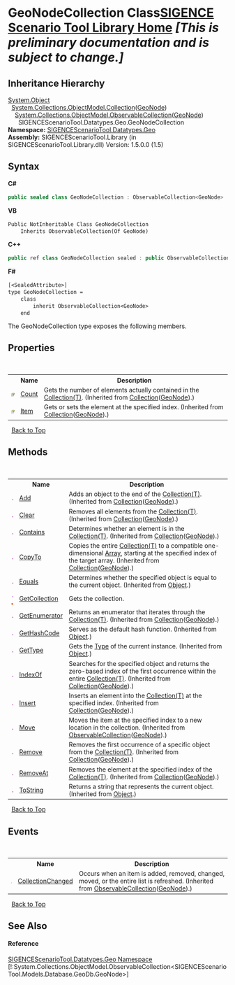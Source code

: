 # GeoNodeCollection Class<a href="https://github.com/ObiWanLansi/SIGENCE-Scenario-Tool">SIGENCE Scenario Tool Library Home</a> _**\[This is preliminary documentation and is subject to change.\]**_




## Inheritance Hierarchy
<a href="http://msdn2.microsoft.com/en-us/library/e5kfa45b" target="_blank">System.Object</a><br />&nbsp;&nbsp;<a href="http://msdn2.microsoft.com/en-us/library/ms132397" target="_blank">System.Collections.ObjectModel.Collection</a>(<a href="cd1ae6eb-a615-2da7-6111-381600560c04.md">GeoNode</a>)<br />&nbsp;&nbsp;&nbsp;&nbsp;<a href="http://msdn2.microsoft.com/en-us/library/ms668604" target="_blank">System.Collections.ObjectModel.ObservableCollection</a>(<a href="cd1ae6eb-a615-2da7-6111-381600560c04.md">GeoNode</a>)<br />&nbsp;&nbsp;&nbsp;&nbsp;&nbsp;&nbsp;SIGENCEScenarioTool.Datatypes.Geo.GeoNodeCollection<br />
**Namespace:**&nbsp;<a href="22f4598b-4676-3d28-691e-d0e1597755ea.md">SIGENCEScenarioTool.Datatypes.Geo</a><br />**Assembly:**&nbsp;SIGENCEScenarioTool.Library (in SIGENCEScenarioTool.Library.dll) Version: 1.5.0.0 (1.5)

## Syntax

**C#**<br />
``` C#
public sealed class GeoNodeCollection : ObservableCollection<GeoNode>
```

**VB**<br />
``` VB
Public NotInheritable Class GeoNodeCollection
	Inherits ObservableCollection(Of GeoNode)
```

**C++**<br />
``` C++
public ref class GeoNodeCollection sealed : public ObservableCollection<GeoNode^>
```

**F#**<br />
``` F#
[<SealedAttribute>]
type GeoNodeCollection =  
    class
        inherit ObservableCollection<GeoNode>
    end
```

The GeoNodeCollection type exposes the following members.


## Properties
&nbsp;<table><tr><th></th><th>Name</th><th>Description</th></tr><tr><td>![Public property](media/pubproperty.gif "Public property")</td><td><a href="http://msdn2.microsoft.com/en-us/library/ms132433" target="_blank">Count</a></td><td>
Gets the number of elements actually contained in the <a href="http://msdn2.microsoft.com/en-us/library/ms132397" target="_blank">Collection(T)</a>.
 (Inherited from <a href="http://msdn2.microsoft.com/en-us/library/ms132397" target="_blank">Collection</a>(<a href="cd1ae6eb-a615-2da7-6111-381600560c04.md">GeoNode</a>).)</td></tr><tr><td>![Public property](media/pubproperty.gif "Public property")</td><td><a href="http://msdn2.microsoft.com/en-us/library/ms132434" target="_blank">Item</a></td><td>
Gets or sets the element at the specified index.
 (Inherited from <a href="http://msdn2.microsoft.com/en-us/library/ms132397" target="_blank">Collection</a>(<a href="cd1ae6eb-a615-2da7-6111-381600560c04.md">GeoNode</a>).)</td></tr></table>&nbsp;
<a href="#geonodecollection-class">Back to Top</a>

## Methods
&nbsp;<table><tr><th></th><th>Name</th><th>Description</th></tr><tr><td>![Public method](media/pubmethod.gif "Public method")</td><td><a href="http://msdn2.microsoft.com/en-us/library/ms132404" target="_blank">Add</a></td><td>
Adds an object to the end of the <a href="http://msdn2.microsoft.com/en-us/library/ms132397" target="_blank">Collection(T)</a>.
 (Inherited from <a href="http://msdn2.microsoft.com/en-us/library/ms132397" target="_blank">Collection</a>(<a href="cd1ae6eb-a615-2da7-6111-381600560c04.md">GeoNode</a>).)</td></tr><tr><td>![Public method](media/pubmethod.gif "Public method")</td><td><a href="http://msdn2.microsoft.com/en-us/library/ms132405" target="_blank">Clear</a></td><td>
Removes all elements from the <a href="http://msdn2.microsoft.com/en-us/library/ms132397" target="_blank">Collection(T)</a>.
 (Inherited from <a href="http://msdn2.microsoft.com/en-us/library/ms132397" target="_blank">Collection</a>(<a href="cd1ae6eb-a615-2da7-6111-381600560c04.md">GeoNode</a>).)</td></tr><tr><td>![Public method](media/pubmethod.gif "Public method")</td><td><a href="http://msdn2.microsoft.com/en-us/library/ms132407" target="_blank">Contains</a></td><td>
Determines whether an element is in the <a href="http://msdn2.microsoft.com/en-us/library/ms132397" target="_blank">Collection(T)</a>.
 (Inherited from <a href="http://msdn2.microsoft.com/en-us/library/ms132397" target="_blank">Collection</a>(<a href="cd1ae6eb-a615-2da7-6111-381600560c04.md">GeoNode</a>).)</td></tr><tr><td>![Public method](media/pubmethod.gif "Public method")</td><td><a href="http://msdn2.microsoft.com/en-us/library/ms132408" target="_blank">CopyTo</a></td><td>
Copies the entire <a href="http://msdn2.microsoft.com/en-us/library/ms132397" target="_blank">Collection(T)</a> to a compatible one-dimensional <a href="http://msdn2.microsoft.com/en-us/library/czz5hkty" target="_blank">Array</a>, starting at the specified index of the target array.
 (Inherited from <a href="http://msdn2.microsoft.com/en-us/library/ms132397" target="_blank">Collection</a>(<a href="cd1ae6eb-a615-2da7-6111-381600560c04.md">GeoNode</a>).)</td></tr><tr><td>![Public method](media/pubmethod.gif "Public method")</td><td><a href="http://msdn2.microsoft.com/en-us/library/bsc2ak47" target="_blank">Equals</a></td><td>
Determines whether the specified object is equal to the current object.
 (Inherited from <a href="http://msdn2.microsoft.com/en-us/library/e5kfa45b" target="_blank">Object</a>.)</td></tr><tr><td>![Public method](media/pubmethod.gif "Public method")![Static member](media/static.gif "Static member")</td><td><a href="2cf3d14c-3972-b952-904c-3936b41d2020.md">GetCollection</a></td><td>
Gets the collection.</td></tr><tr><td>![Public method](media/pubmethod.gif "Public method")</td><td><a href="http://msdn2.microsoft.com/en-us/library/ms132409" target="_blank">GetEnumerator</a></td><td>
Returns an enumerator that iterates through the <a href="http://msdn2.microsoft.com/en-us/library/ms132397" target="_blank">Collection(T)</a>.
 (Inherited from <a href="http://msdn2.microsoft.com/en-us/library/ms132397" target="_blank">Collection</a>(<a href="cd1ae6eb-a615-2da7-6111-381600560c04.md">GeoNode</a>).)</td></tr><tr><td>![Public method](media/pubmethod.gif "Public method")</td><td><a href="http://msdn2.microsoft.com/en-us/library/zdee4b3y" target="_blank">GetHashCode</a></td><td>
Serves as the default hash function.
 (Inherited from <a href="http://msdn2.microsoft.com/en-us/library/e5kfa45b" target="_blank">Object</a>.)</td></tr><tr><td>![Public method](media/pubmethod.gif "Public method")</td><td><a href="http://msdn2.microsoft.com/en-us/library/dfwy45w9" target="_blank">GetType</a></td><td>
Gets the <a href="http://msdn2.microsoft.com/en-us/library/42892f65" target="_blank">Type</a> of the current instance.
 (Inherited from <a href="http://msdn2.microsoft.com/en-us/library/e5kfa45b" target="_blank">Object</a>.)</td></tr><tr><td>![Public method](media/pubmethod.gif "Public method")</td><td><a href="http://msdn2.microsoft.com/en-us/library/ms132410" target="_blank">IndexOf</a></td><td>
Searches for the specified object and returns the zero-based index of the first occurrence within the entire <a href="http://msdn2.microsoft.com/en-us/library/ms132397" target="_blank">Collection(T)</a>.
 (Inherited from <a href="http://msdn2.microsoft.com/en-us/library/ms132397" target="_blank">Collection</a>(<a href="cd1ae6eb-a615-2da7-6111-381600560c04.md">GeoNode</a>).)</td></tr><tr><td>![Public method](media/pubmethod.gif "Public method")</td><td><a href="http://msdn2.microsoft.com/en-us/library/ms132411" target="_blank">Insert</a></td><td>
Inserts an element into the <a href="http://msdn2.microsoft.com/en-us/library/ms132397" target="_blank">Collection(T)</a> at the specified index.
 (Inherited from <a href="http://msdn2.microsoft.com/en-us/library/ms132397" target="_blank">Collection</a>(<a href="cd1ae6eb-a615-2da7-6111-381600560c04.md">GeoNode</a>).)</td></tr><tr><td>![Public method](media/pubmethod.gif "Public method")</td><td><a href="http://msdn2.microsoft.com/en-us/library/ms654933" target="_blank">Move</a></td><td>
Moves the item at the specified index to a new location in the collection.
 (Inherited from <a href="http://msdn2.microsoft.com/en-us/library/ms668604" target="_blank">ObservableCollection</a>(<a href="cd1ae6eb-a615-2da7-6111-381600560c04.md">GeoNode</a>).)</td></tr><tr><td>![Public method](media/pubmethod.gif "Public method")</td><td><a href="http://msdn2.microsoft.com/en-us/library/ms132413" target="_blank">Remove</a></td><td>
Removes the first occurrence of a specific object from the <a href="http://msdn2.microsoft.com/en-us/library/ms132397" target="_blank">Collection(T)</a>.
 (Inherited from <a href="http://msdn2.microsoft.com/en-us/library/ms132397" target="_blank">Collection</a>(<a href="cd1ae6eb-a615-2da7-6111-381600560c04.md">GeoNode</a>).)</td></tr><tr><td>![Public method](media/pubmethod.gif "Public method")</td><td><a href="http://msdn2.microsoft.com/en-us/library/ms132414" target="_blank">RemoveAt</a></td><td>
Removes the element at the specified index of the <a href="http://msdn2.microsoft.com/en-us/library/ms132397" target="_blank">Collection(T)</a>.
 (Inherited from <a href="http://msdn2.microsoft.com/en-us/library/ms132397" target="_blank">Collection</a>(<a href="cd1ae6eb-a615-2da7-6111-381600560c04.md">GeoNode</a>).)</td></tr><tr><td>![Public method](media/pubmethod.gif "Public method")</td><td><a href="http://msdn2.microsoft.com/en-us/library/7bxwbwt2" target="_blank">ToString</a></td><td>
Returns a string that represents the current object.
 (Inherited from <a href="http://msdn2.microsoft.com/en-us/library/e5kfa45b" target="_blank">Object</a>.)</td></tr></table>&nbsp;
<a href="#geonodecollection-class">Back to Top</a>

## Events
&nbsp;<table><tr><th></th><th>Name</th><th>Description</th></tr><tr><td>![Public event](media/pubevent.gif "Public event")</td><td><a href="http://msdn2.microsoft.com/en-us/library/ms653375" target="_blank">CollectionChanged</a></td><td>
Occurs when an item is added, removed, changed, moved, or the entire list is refreshed.
 (Inherited from <a href="http://msdn2.microsoft.com/en-us/library/ms668604" target="_blank">ObservableCollection</a>(<a href="cd1ae6eb-a615-2da7-6111-381600560c04.md">GeoNode</a>).)</td></tr></table>&nbsp;
<a href="#geonodecollection-class">Back to Top</a>

## See Also


#### Reference
<a href="22f4598b-4676-3d28-691e-d0e1597755ea.md">SIGENCEScenarioTool.Datatypes.Geo Namespace</a><br />[!:System.Collections.ObjectModel.ObservableCollection<SIGENCEScenarioTool.Models.Database.GeoDb.GeoNode>]<br />